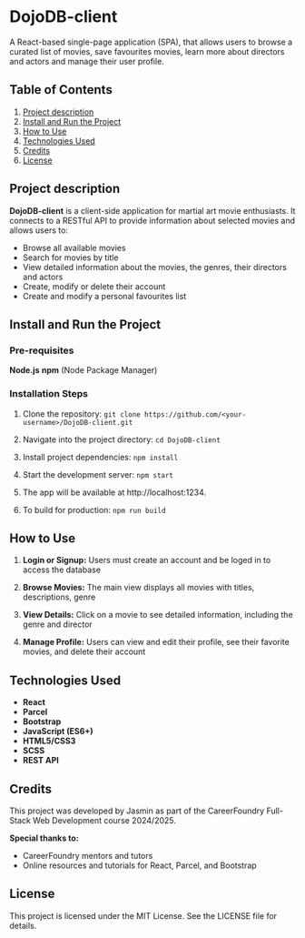 # DojoDB-client

 A React-based single-page application (SPA), that allows users to browse a curated list of movies, save favourites movies, learn more about directors and actors and manage their user profile.

## Table of Contents

 1. [Project description](#projectDescription)
 2. [Install and Run the Project](#installAndRun)
 3. [How to Use](#howToUse)
 4. [Technologies Used](#technologiesUsed)
 5. [Credits](#credits)
 6. [License](#license)  

## <a name="projectDescription"></a>Project description

**DojoDB-client** is a client-side application for martial art movie enthusiasts. It connects to a RESTful API to provide information about selected movies and allows users to:

* Browse all available movies
* Search for movies by title 
* View detailed information about the movies, the genres, their directors and actors
* Create, modify or delete their account
* Create and modify a personal favourites list

## <a name="installAndRun"></a>Install and Run the Project

### Pre-requisites
**Node.js**
**npm** (Node Package Manager)

### Installation Steps

1. Clone the repository:
`git clone https://github.com/<your-username>/DojoDB-client.git`

2. Navigate into the project directory:
`cd DojoDB-client`

3. Install project dependencies:
`npm install`

4. Start the development server:
`npm start`

5. The app will be available at http://localhost:1234.

6. To build for production:
`npm run build`

## <a name="howToUse"></a>How to Use

1. **Login or Signup:**
    Users must create an account and be loged in to access the database

2. **Browse Movies:**
    The main view displays all movies with titles, descriptions, genre

3. **View Details:**
    Click on a movie to see detailed information, including the genre and director

4. **Manage Profile:**
    Users can view and edit their profile, see their favorite movies, and delete their account

## <a name="technologiesUsed"></a>Technologies Used
* **React** 
* **Parcel** 
* **Bootstrap** 
* **JavaScript (ES6+)**
* **HTML5/CSS3**
* **SCSS**
* **REST API**


## <a name="credits"></a>Credits

This project was developed by Jasmin as part of the CareerFoundry Full-Stack Web Development course 2024/2025.

**Special thanks to:**
* CareerFoundry mentors and tutors
* Online resources and tutorials for React, Parcel, and Bootstrap

## <a name="license"></a>License

This project is licensed under the MIT License. See the LICENSE file for details.